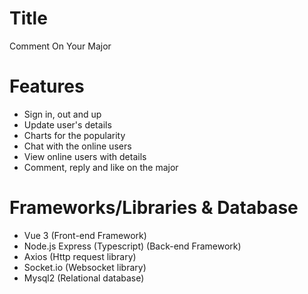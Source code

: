 # Title
Comment On Your Major

# Features
- Sign in, out and up
- Update user's details
- Charts for the popularity
- Chat with the online users
- View online users with details
- Comment, reply and like on the major

# Frameworks/Libraries & Database
- Vue 3 (Front-end Framework)
- Node.js Express (Typescript) (Back-end Framework)
- Axios (Http request library)
- Socket.io (Websocket library)
- Mysql2 (Relational database)